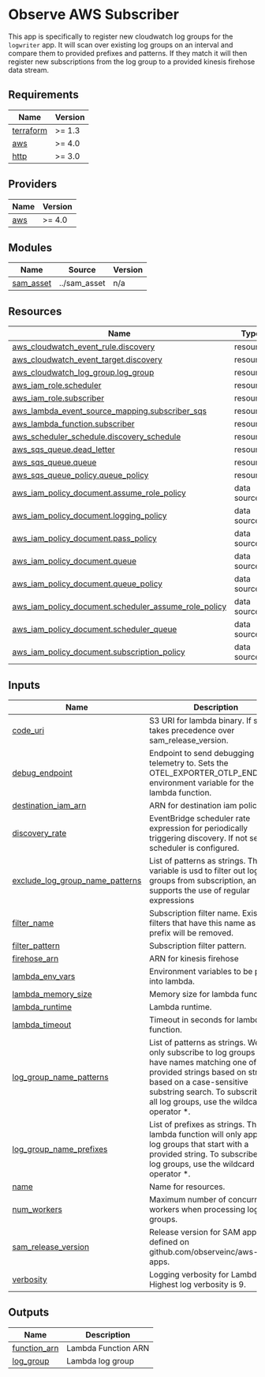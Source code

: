 # Observe AWS Subscriber

This app is specifically to register new cloudwatch log groups for the `logwriter` app. It will scan over existing log groups on an interval and compare them to provided prefixes and patterns. If they match it will then register new subscriptions from the log group to a provided kinesis firehose data stream. 

<!-- BEGINNING OF PRE-COMMIT-TERRAFORM DOCS HOOK -->
## Requirements

| Name | Version |
|------|---------|
| <a name="requirement_terraform"></a> [terraform](#requirement\_terraform) | >= 1.3 |
| <a name="requirement_aws"></a> [aws](#requirement\_aws) | >= 4.0 |
| <a name="requirement_http"></a> [http](#requirement\_http) | >= 3.0 |

## Providers

| Name | Version |
|------|---------|
| <a name="provider_aws"></a> [aws](#provider\_aws) | >= 4.0 |

## Modules

| Name | Source | Version |
|------|--------|---------|
| <a name="module_sam_asset"></a> [sam\_asset](#module\_sam\_asset) | ../sam_asset | n/a |

## Resources

| Name | Type |
|------|------|
| [aws_cloudwatch_event_rule.discovery](https://registry.terraform.io/providers/hashicorp/aws/latest/docs/resources/cloudwatch_event_rule) | resource |
| [aws_cloudwatch_event_target.discovery](https://registry.terraform.io/providers/hashicorp/aws/latest/docs/resources/cloudwatch_event_target) | resource |
| [aws_cloudwatch_log_group.log_group](https://registry.terraform.io/providers/hashicorp/aws/latest/docs/resources/cloudwatch_log_group) | resource |
| [aws_iam_role.scheduler](https://registry.terraform.io/providers/hashicorp/aws/latest/docs/resources/iam_role) | resource |
| [aws_iam_role.subscriber](https://registry.terraform.io/providers/hashicorp/aws/latest/docs/resources/iam_role) | resource |
| [aws_lambda_event_source_mapping.subscriber_sqs](https://registry.terraform.io/providers/hashicorp/aws/latest/docs/resources/lambda_event_source_mapping) | resource |
| [aws_lambda_function.subscriber](https://registry.terraform.io/providers/hashicorp/aws/latest/docs/resources/lambda_function) | resource |
| [aws_scheduler_schedule.discovery_schedule](https://registry.terraform.io/providers/hashicorp/aws/latest/docs/resources/scheduler_schedule) | resource |
| [aws_sqs_queue.dead_letter](https://registry.terraform.io/providers/hashicorp/aws/latest/docs/resources/sqs_queue) | resource |
| [aws_sqs_queue.queue](https://registry.terraform.io/providers/hashicorp/aws/latest/docs/resources/sqs_queue) | resource |
| [aws_sqs_queue_policy.queue_policy](https://registry.terraform.io/providers/hashicorp/aws/latest/docs/resources/sqs_queue_policy) | resource |
| [aws_iam_policy_document.assume_role_policy](https://registry.terraform.io/providers/hashicorp/aws/latest/docs/data-sources/iam_policy_document) | data source |
| [aws_iam_policy_document.logging_policy](https://registry.terraform.io/providers/hashicorp/aws/latest/docs/data-sources/iam_policy_document) | data source |
| [aws_iam_policy_document.pass_policy](https://registry.terraform.io/providers/hashicorp/aws/latest/docs/data-sources/iam_policy_document) | data source |
| [aws_iam_policy_document.queue](https://registry.terraform.io/providers/hashicorp/aws/latest/docs/data-sources/iam_policy_document) | data source |
| [aws_iam_policy_document.queue_policy](https://registry.terraform.io/providers/hashicorp/aws/latest/docs/data-sources/iam_policy_document) | data source |
| [aws_iam_policy_document.scheduler_assume_role_policy](https://registry.terraform.io/providers/hashicorp/aws/latest/docs/data-sources/iam_policy_document) | data source |
| [aws_iam_policy_document.scheduler_queue](https://registry.terraform.io/providers/hashicorp/aws/latest/docs/data-sources/iam_policy_document) | data source |
| [aws_iam_policy_document.subscription_policy](https://registry.terraform.io/providers/hashicorp/aws/latest/docs/data-sources/iam_policy_document) | data source |

## Inputs

| Name | Description | Type | Default | Required |
|------|-------------|------|---------|:--------:|
| <a name="input_code_uri"></a> [code\_uri](#input\_code\_uri) | S3 URI for lambda binary. If set, takes precedence over sam\_release\_version. | `string` | `""` | no |
| <a name="input_debug_endpoint"></a> [debug\_endpoint](#input\_debug\_endpoint) | Endpoint to send debugging telemetry to. Sets the OTEL\_EXPORTER\_OTLP\_ENDPOINT environment variable for the lambda function. | `string` | `""` | no |
| <a name="input_destination_iam_arn"></a> [destination\_iam\_arn](#input\_destination\_iam\_arn) | ARN for destination iam policy | `string` | n/a | yes |
| <a name="input_discovery_rate"></a> [discovery\_rate](#input\_discovery\_rate) | EventBridge scheduler rate expression for periodically triggering discovery. If not set, no scheduler is configured. | `string` | `""` | no |
| <a name="input_exclude_log_group_name_patterns"></a> [exclude\_log\_group\_name\_patterns](#input\_exclude\_log\_group\_name\_patterns) | List of patterns as strings. This variable is usd to filter out log groups from subscription, and supports the use of regular expressions | `list(string)` | `[]` | no |
| <a name="input_filter_name"></a> [filter\_name](#input\_filter\_name) | Subscription filter name. Existing filters that have this name as a prefix will be removed. | `string` | `"observe-logs-subscription"` | no |
| <a name="input_filter_pattern"></a> [filter\_pattern](#input\_filter\_pattern) | Subscription filter pattern. | `string` | `""` | no |
| <a name="input_firehose_arn"></a> [firehose\_arn](#input\_firehose\_arn) | ARN for kinesis firehose | `string` | n/a | yes |
| <a name="input_lambda_env_vars"></a> [lambda\_env\_vars](#input\_lambda\_env\_vars) | Environment variables to be passed into lambda. | `map(string)` | `{}` | no |
| <a name="input_lambda_memory_size"></a> [lambda\_memory\_size](#input\_lambda\_memory\_size) | Memory size for lambda function. | `number` | `128` | no |
| <a name="input_lambda_runtime"></a> [lambda\_runtime](#input\_lambda\_runtime) | Lambda runtime. | `string` | `"provided.al2023"` | no |
| <a name="input_lambda_timeout"></a> [lambda\_timeout](#input\_lambda\_timeout) | Timeout in seconds for lambda function. | `number` | `20` | no |
| <a name="input_log_group_name_patterns"></a> [log\_group\_name\_patterns](#input\_log\_group\_name\_patterns) | List of patterns as strings. We will only subscribe to log groups that have names matching one of the provided strings based on strings based on a case-sensitive substring search. To subscribe to all log groups, use the wildcard operator *. | `list(string)` | `[]` | no |
| <a name="input_log_group_name_prefixes"></a> [log\_group\_name\_prefixes](#input\_log\_group\_name\_prefixes) | List of prefixes as strings. The lambda function will only apply to log groups that start with a provided string. To subscribe to all log groups, use the wildcard operator *. | `list(string)` | `[]` | no |
| <a name="input_name"></a> [name](#input\_name) | Name for resources. | `string` | n/a | yes |
| <a name="input_num_workers"></a> [num\_workers](#input\_num\_workers) | Maximum number of concurrent workers when processing log groups. | `number` | `1` | no |
| <a name="input_sam_release_version"></a> [sam\_release\_version](#input\_sam\_release\_version) | Release version for SAM apps as defined on github.com/observeinc/aws-sam-apps. | `string` | `null` | no |
| <a name="input_verbosity"></a> [verbosity](#input\_verbosity) | Logging verbosity for Lambda. Highest log verbosity is 9. | `number` | `1` | no |

## Outputs

| Name | Description |
|------|-------------|
| <a name="output_function_arn"></a> [function\_arn](#output\_function\_arn) | Lambda Function ARN |
| <a name="output_log_group"></a> [log\_group](#output\_log\_group) | Lambda log group |
<!-- END OF PRE-COMMIT-TERRAFORM DOCS HOOK -->
